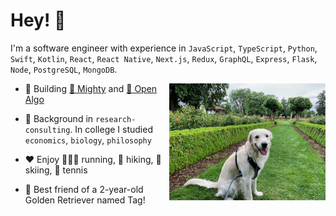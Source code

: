 # Hey! 👋

I'm a software engineer with experience in `JavaScript`, `TypeScript`, `Python`, `Swift`, `Kotlin`, `React`, `React Native`, `Next.js`, `Redux`, `GraphQL`, `Express`, `Flask`, `Node`, `PostgreSQL`, `MongoDB`.

<img align="right" src="tag.jpeg" width="250"  />

- 🌱 Building [💪 Mighty](https://github.com/mighty-app) and [🦄 Open Algo](https://github.com/open-algo)

- 🧰 Background in `research-consulting`. In college I studied `economics`, `biology`, `philosophy`

- ❤️ Enjoy 🏃🏽‍♂️ running, 🥾 hiking, 🎿 skiing, 🎾 tennis

- 🐶 Best friend of a 2-year-old Golden Retriever named Tag!
